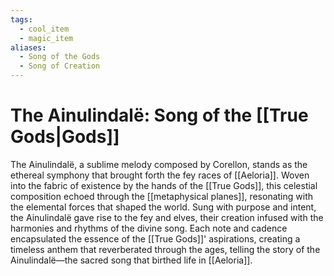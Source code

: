 ```yaml
---
tags:
  - cool_item
  - magic_item
aliases:
  - Song of the Gods
  - Song of Creation
---
```

# The Ainulindalë: Song of the [[True Gods|Gods]]

The Ainulindalë, a sublime melody composed by Corellon, stands as the ethereal symphony that brought forth the fey races of [[Aeloria]]. Woven into the fabric of existence by the hands of the [[True Gods]], this celestial composition echoed through the [[metaphysical planes]], resonating with the elemental forces that shaped the world. Sung with purpose and intent, the Ainulindalë gave rise to the fey and elves, their creation infused with the harmonies and rhythms of the divine song. Each note and cadence encapsulated the essence of the [[True Gods]]' aspirations, creating a timeless anthem that reverberated through the ages, telling the story of the Ainulindalë—the sacred song that birthed life in [[Aeloria]].